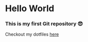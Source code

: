 # Hello World

### This is my first Git repository 😎

Checkout my dotfiles [here](https://github.com/iamhrigved/dotfiles)

